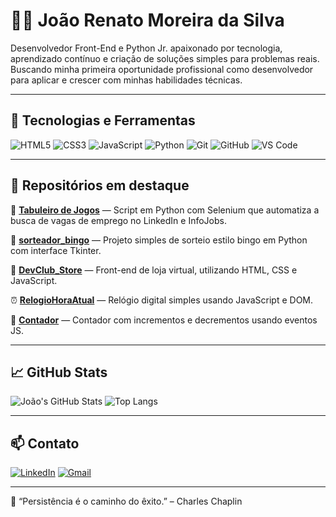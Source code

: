 # 👨‍💻 João Renato Moreira da Silva

Desenvolvedor Front-End e Python Jr. apaixonado por tecnologia, aprendizado contínuo e criação de soluções simples para problemas reais. Buscando minha primeira oportunidade profissional como desenvolvedor para aplicar e crescer com minhas habilidades técnicas.

---

## 🚀 Tecnologias e Ferramentas

![HTML5](https://img.shields.io/badge/-HTML5-E34F26?style=flat-square&logo=html5&logoColor=white)
![CSS3](https://img.shields.io/badge/-CSS3-1572B6?style=flat-square&logo=css3&logoColor=white)
![JavaScript](https://img.shields.io/badge/-JavaScript-F7DF1E?style=flat-square&logo=javascript&logoColor=black)
![Python](https://img.shields.io/badge/-Python-3776AB?style=flat-square&logo=python&logoColor=white)
![Git](https://img.shields.io/badge/-Git-F05032?style=flat-square&logo=git&logoColor=white)
![GitHub](https://img.shields.io/badge/-GitHub-181717?style=flat-square&logo=github&logoColor=white)
![VS Code](https://img.shields.io/badge/-VSCode-007ACC?style=flat-square&logo=visual-studio-code&logoColor=white)

---

## 📌 Repositórios em destaque

🔎 [**Tabuleiro de Jogos**]([https://github.com/joaormmsilva/TabuleiroDeJogos) — Script em Python com Selenium que automatiza a busca de vagas de emprego no LinkedIn e InfoJobs. 

🎲 [**sorteador_bingo**](https://github.com/joaormmsilva/sorteador_bingo) — Projeto simples de sorteio estilo bingo em Python com interface Tkinter.

🛒 [**DevClub_Store**](https://github.com/joaormmsilva/DevClub_Store) — Front-end de loja virtual, utilizando HTML, CSS e JavaScript.

⏰ [**RelogioHoraAtual**](https://github.com/joaormmsilva/RelogioHoraAtual) — Relógio digital simples usando JavaScript e DOM.

🧮 [**Contador**](https://github.com/joaormmsilva/Contador) — Contador com incrementos e decrementos usando eventos JS.

---

## 📈 GitHub Stats

![João's GitHub Stats](https://github-readme-stats.vercel.app/api?username=joaormmsilva&show_icons=true&theme=default)
![Top Langs](https://github-readme-stats.vercel.app/api/top-langs/?username=joaormmsilva&layout=compact)

---

## 📫 Contato

[![LinkedIn](https://img.shields.io/badge/-LinkedIn-blue?style=flat-square&logo=linkedin&logoColor=white)](https://www.linkedin.com/in/joão-renato-moreira)
[![Gmail](https://img.shields.io/badge/-joaormmsilva@gmail.com-red?style=flat-square&logo=gmail&logoColor=white)](mailto:joaormmsilva@gmail.com)

---

💬 “Persistência é o caminho do êxito.” – Charles Chaplin

